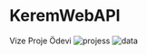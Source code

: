 # KeremWebAPI
Vize Proje Ödevi
![projess](https://user-images.githubusercontent.com/122552653/236878006-0d444a73-25fe-4c5f-b19b-50641da1bfa1.JPG)
![data](https://user-images.githubusercontent.com/122552653/236877819-c19c84c8-3d0b-4983-b1ac-8eb065dfe009.jpeg)
